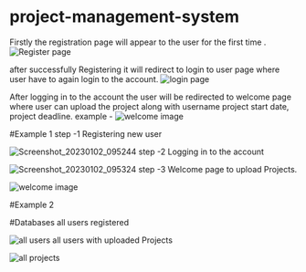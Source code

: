 # project-management-system
Firstly the registration page will appear to the user for the first time .
![Register page](https://user-images.githubusercontent.com/113454708/210196491-01cc9f1c-8e60-4262-950f-e44ea1cf28bf.png)

after successfully Registering it will redirect to login to user page where user have to again login to the account.
![login page](https://user-images.githubusercontent.com/113454708/210196527-c901fdb2-6017-43bc-bc08-1c66989472a4.png)

After logging in to the account the user will be redirected to welcome page where user can upload the project along with username 
project start date, project deadline.
example -
![welcome image](https://user-images.githubusercontent.com/113454708/210196565-039e013d-c09e-4396-905e-3bb1a444f279.png)


#Example 1
step -1 Registering new user

![Screenshot_20230102_095244](https://user-images.githubusercontent.com/113454708/210196610-85ba8f3d-3f60-4d8f-b549-6dccb371762e.png)
step -2 Logging in to the account 

![Screenshot_20230102_095324](https://user-images.githubusercontent.com/113454708/210196631-d290fa50-2b9f-4be5-b9a0-41ed30e77636.png)
step -3 Welcome page to upload Projects.

![welcome image](https://user-images.githubusercontent.com/113454708/210196565-039e013d-c09e-4396-905e-3bb1a444f279.png)

#Example 2


#Databases 
all users registered 

![all users](https://user-images.githubusercontent.com/113454708/210196767-3f58f991-ca63-4828-b106-b0e84b3c2a16.png)
all users with uploaded Projects 

![all projects](https://user-images.githubusercontent.com/113454708/210196860-ad338483-3daf-4048-9286-777e679c5d32.png)


